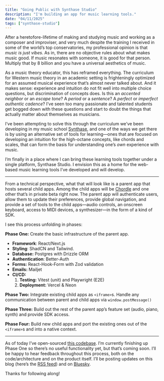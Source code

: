 ```yaml
---
title: "Going Public with Synthase Studio"
description: "I'm building an app for music learning tools."
date: "04/11/2025"
tags: ["synthase-studio"]
---
```


After a heretofore-lifetime of making and studying music and working as a composer and improviser, and very much despite the training I received in some of the world’s top conservatories, my professional opinion is that _music is just vibes_. As in, there are no objective rules about what makes music good. If music resonates with someone, it is good for that person. Multiply that by 8 billion and you have a universal aesthetics of music.

As a music theory educator, this has reframed everything. The curriculum for Western music theory in an academic setting is frighteningly optimized for an assumed musical experience that’s almost never talked about. And it makes sense: experience and intuition do not fit well into multiple choice questions, but discrimination of concepts does. Is this an _accented neighbor_ or an _escape tone_? A _period_ or a _sentence_? A _perfect_ or _imperfect_ _authentic cadence_? I’ve seen too many passionate and talented students get bogged down with these questions and start to doubt the things that actually matter about themselves as musicians.

I’ve been attempting to solve this through the curriculum we’ve been developing in my music school [Synthase](https://synthase.cc), and one of the ways we get there is by using an alternative set of tools for learning—ones that are focused on developing an intuition for the high-octane concepts, like chords and scales, that can form the basis for understanding one’s _own_ experience with music.

I’m finally in a place where I can bring these learning tools together under a single platform, Synthase Studio. I envision this as a home for the web-based music learning tools I’ve developed and will develop.

---

From a technical perspective, what that will look like is a parent app that hosts several child apps. Among the child apps will be [Chordle](https://www.natemay.dev/projects/chordle) and one other that’s in private beta right now. The parent app will authenticate users, allow them to update their preferences, provide global navigation, and provide a set of tools to the child apps—audio controls, an onscreen keyboard, access to MIDI devices, a synthesizer—in the form of a kind of SDK.

I see this process unfolding in phases:

**Phase One:** Create the basic infrastructure of the parent app.

- **Framework**: React/Next.js
- **Styling**: ShadCN and Tailwind.
- **Database:** Postgres with Drizzle ORM
- **Authentication**: Better-Auth
- **Forms:** React-Hook-Form with Zod validation
- **Emails:** Mailjet
- **CI/CD:**
  1. **Testing:** Vitest (unit) and Playwright (E2E)
  2. **Deployment:** Vercel & Neon

**Phase Two:** Integrate existing child apps as `<iframe>`s. Handle any communication between parent and child apps via `window.postMessage()`

**Phase Three:** Build out the rest of the parent app’s feature set (audio, piano, synth) and provide SDK access.

**Phase Four:** Build new child apps and port the existing ones out of the `<iframe>`s and into a native context.

---

As of today I’ve open-sourced [this codebase](https://github.com/synthase-music/synthase-studio). I’m currently finishing up Phase One so there’s no useful functionality yet, but that’s coming soon. I’ll be happy to hear feedback throughout this process, both on the code/architecture and on the product itself. I’ll be posting updates on this blog (here’s the [RSS feed](https://www.natemay.dev/rss.xml)) and on [Bluesky](https://bsky.app/profile/natemay.dev).

Thanks for following along!
